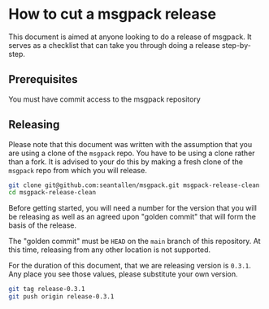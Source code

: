 # How to cut a msgpack release

This document is aimed at anyone looking to do a release of msgpack. It serves as a checklist that can take you through doing a release step-by-step.

## Prerequisites

You must have commit access to the msgpack repository

## Releasing

Please note that this document was written with the assumption that you are using a clone of the `msgpack` repo. You have to be using a clone rather than a fork. It is advised to your do this by making a fresh clone of the `msgpack` repo from which you will release.

```bash
git clone git@github.com:seantallen/msgpack.git msgpack-release-clean
cd msgpack-release-clean
```

Before getting started, you will need a number for the version that you will be releasing as well as an agreed upon "golden commit" that will form the basis of the release.

The "golden commit" must be `HEAD` on the `main` branch of this repository. At this time, releasing from any other location is not supported.

For the duration of this document, that we are releasing version is `0.3.1`. Any place you see those values, please substitute your own version.

```bash
git tag release-0.3.1
git push origin release-0.3.1
```
